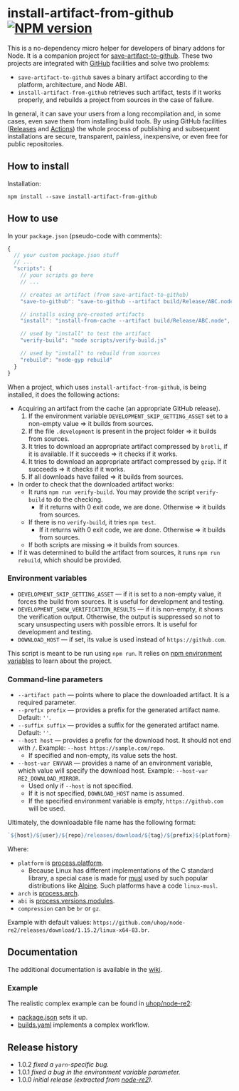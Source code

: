 # install-artifact-from-github [![NPM version][npm-img]][npm-url]

[npm-img]: https://img.shields.io/npm/v/install-artifact-from-github.svg
[npm-url]: https://npmjs.org/package/install-artifact-from-github

This is a no-dependency micro helper for developers of binary addons for Node.
It is a companion project for [save-artifact-to-github](https://www.npmjs.com/package/save-artifact-to-github).
These two projects are integrated with [GitHub](https://github.com/) facilities and solve two problems:

* `save-artifact-to-github` saves a binary artifact according to the platform, architecture, and Node ABI.
* `install-artifact-from-github` retrieves such artifact, tests if it works properly, and rebuilds a project from sources in the case of failure.

In general, it can save your users from a long recompilation and, in some cases, even save them from installing build tools.
By using GitHub facilities ([Releases](https://docs.github.com/en/github/administering-a-repository/about-releases)
and [Actions](https://github.com/features/actions)) the whole process of publishing and subsequent installations are secure,
transparent, painless, inexpensive, or even free for public repositories.

## How to install

Installation:

```
npm install --save install-artifact-from-github
```

## How to use

In your `package.json` (pseudo-code with comments):

```js
{
  // your custom package.json stuff
  // ...
  "scripts": {
    // your scripts go here
    // ...

    // creates an artifact (from save-artifact-to-github)
    "save-to-github": "save-to-github --artifact build/Release/ABC.node",

    // installs using pre-created artifacts
    "install": "install-from-cache --artifact build/Release/ABC.node",

    // used by "install" to test the artifact
    "verify-build": "node scripts/verify-build.js"

    // used by "install" to rebuild from sources
    "rebuild": "node-gyp rebuild"
  }
}
```

When a project, which uses `install-artifact-from-github`, is being installed, it does the following actions:

* Acquiring an artifact from the cache (an appropriate GitHub release).
  1. If the environment variable `DEVELOPMENT_SKIP_GETTING_ASSET` set to a non-empty value &rArr; it builds from sources.
  2. If the file `.development` is present in the project folder &rArr; it builds from sources.
  3. It tries to download an appropriate artifact compressed by `brotli`, if it is available. If it succeeds &rArr; it checks if it works.
  4. It tries to download an appropriate artifact compressed by `gzip`. If it succeeds &rArr; it checks if it works.
  5. If all downloads have failed &rArr; it builds from sources.
* In order to check that the downloaded artifact works:
  * It runs `npm run verify-build`. You may provide the script `verify-build` to do the checking.
    * If it returns with 0 exit code, we are done. Otherwise &rArr; it builds from sources.
  * If there is no `verify-build`, it tries `npm test`.
    * If it returns with 0 exit code, we are done. Otherwise &rArr; it builds from sources.
  * If both scripts are missing &rArr; it builds from sources.
* If it was determined to build the artifact from sources, it runs `npm run rebuild`, which should be provided.

### Environment variables

* `DEVELOPMENT_SKIP_GETTING_ASSET` &mdash; if it is set to a non-empty value, it forces the build from sources.
  It is useful for development and testing.
* `DEVELOPMENT_SHOW_VERIFICATION_RESULTS` &mdash; if it is non-empty, it shows the verification output.
  Otherwise, the output is suppressed so not to scary unsuspecting users with possible errors.
  It is useful for development and testing.
* `DOWNLOAD_HOST` &mdash; if set, its value is used instead of `https://github.com`.

This script is meant to be run using `npm run`. It relies on
[npm environment variables](https://docs.npmjs.com/misc/config#environment-variables) to learn about the project.

### Command-line parameters

* `--artifact path` &mdash; points where to place the downloaded artifact. It is a required parameter.
* `--prefix prefix` &mdash; provides a prefix for the generated artifact name. Default: `''`.
* `--suffix suffix` &mdash; provides a suffix for the generated artifact name. Default: `''`.
* `--host host` &mdash; provides a prefix for the download host. It should not end with `/`.
  Example: `--host https://sample.com/repo`.
  * If specified and non-empty, its value sets the host.
* `--host-var ENVVAR` &mdash; provides a name of an environment variable, which value will specify the download host.
  Example: `--host-var RE2_DOWNLOAD_MIRROR`.
  * Used only if `--host` is not specified.
  * If it is not specified, `DOWNLOAD_HOST` name is assumed.
  * If the specified environment variable is empty, `https://github.com` will be used.

Ultimately, the downloadable file name has the following format:

```js
`${host}/${user}/${repo}/releases/download/${tag}/${prefix}${platform}-${arch}-${abi}${suffix}.${compression}`
```

Where:

* `platform` is [process.platform](https://nodejs.org/api/process.html#process_process_platform).
  * Because Linux has different implementations of the C standard library, a special case is made for
    [musl](https://musl.libc.org/) used by such popular distributions like [Alpine](https://alpinelinux.org/).
    Such platforms have a code `linux-musl`.
* `arch` is [process.arch](https://nodejs.org/api/process.html#process_process_arch).
* `abi` is [process.versions.modules](https://nodejs.org/api/process.html#process_process_versions).
* `compression` can be `br` or `gz`.

Example with default values: `https://github.com/uhop/node-re2/releases/download/1.15.2/linux-x64-83.br`.

## Documentation

The additional documentation is available in the [wiki](https://github.com/uhop/install-artifact-from-github/wiki).

### Example

The realistic complex example can be found in [uhop/node-re2](https://github.com/uhop/node-re2):

* [package.json](https://github.com/uhop/node-re2/blob/master/package.json) sets it up.
* [builds.yaml](https://github.com/uhop/node-re2/blob/master/.github/workflows/build.yml) implements a complex workflow.

## Release history

- 1.0.2 *fixed a `yarn`-specific bug.*
- 1.0.1 *fixed a bug in the environment variable parameter.*
- 1.0.0 *initial release (extracted from [node-re2](https://github.com/uhop/node-re2)).*
